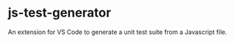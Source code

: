 # js-test-generator

An extension for VS Code to generate a unit test suite from a Javascript file.
